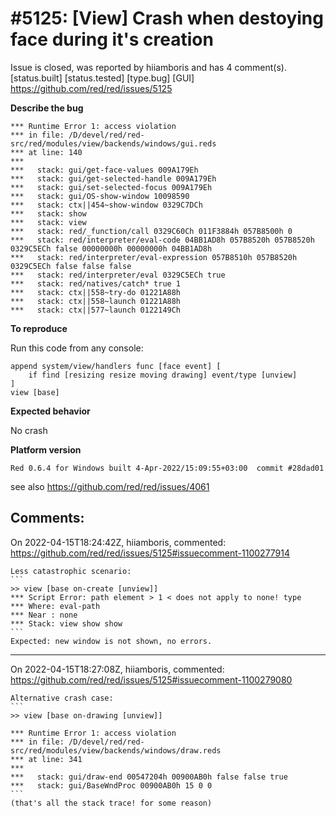 
#5125: [View] Crash when destoying face during it's creation
================================================================================
Issue is closed, was reported by hiiamboris and has 4 comment(s).
[status.built] [status.tested] [type.bug] [GUI]
<https://github.com/red/red/issues/5125>

**Describe the bug**
```
*** Runtime Error 1: access violation
*** in file: /D/devel/red/red-src/red/modules/view/backends/windows/gui.reds
*** at line: 140
***
***   stack: gui/get-face-values 009A179Eh
***   stack: gui/get-selected-handle 009A179Eh
***   stack: gui/set-selected-focus 009A179Eh
***   stack: gui/OS-show-window 10098590
***   stack: ctx||454~show-window 0329C7DCh
***   stack: show
***   stack: view
***   stack: red/_function/call 0329C60Ch 011F3884h 057B8500h 0
***   stack: red/interpreter/eval-code 04BB1AD8h 057B8520h 057B8520h 0329C5ECh false 00000000h 00000000h 04BB1AD8h
***   stack: red/interpreter/eval-expression 057B8510h 057B8520h 0329C5ECh false false false
***   stack: red/interpreter/eval 0329C5ECh true
***   stack: red/natives/catch* true 1
***   stack: ctx||558~try-do 01221A88h
***   stack: ctx||558~launch 01221A88h
***   stack: ctx||577~launch 0122149Ch
```

**To reproduce**

Run this code from any console:
```
append system/view/handlers func [face event] [
	if find [resizing resize moving drawing] event/type [unview]
]
view [base]
```

**Expected behavior**

No crash

**Platform version**
```
Red 0.6.4 for Windows built 4-Apr-2022/15:09:55+03:00  commit #28dad01
```
see also https://github.com/red/red/issues/4061


Comments:
--------------------------------------------------------------------------------

On 2022-04-15T18:24:42Z, hiiamboris, commented:
<https://github.com/red/red/issues/5125#issuecomment-1100277914>

    Less catastrophic scenario: 
    ```
    >> view [base on-create [unview]]
    *** Script Error: path element > 1 < does not apply to none! type
    *** Where: eval-path
    *** Near : none
    *** Stack: view show show  
    ```
    Expected: new window is not shown, no errors.

--------------------------------------------------------------------------------

On 2022-04-15T18:27:08Z, hiiamboris, commented:
<https://github.com/red/red/issues/5125#issuecomment-1100279080>

    Alternative crash case:
    ```
    >> view [base on-drawing [unview]]
    
    *** Runtime Error 1: access violation
    *** in file: /D/devel/red/red-src/red/modules/view/backends/windows/draw.reds
    *** at line: 341
    ***
    ***   stack: gui/draw-end 00547204h 00900AB0h false false true
    ***   stack: gui/BaseWndProc 00900AB0h 15 0 0
    ```
    (that's all the stack trace! for some reason)

